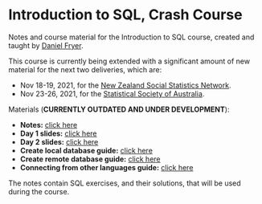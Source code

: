# Introduction to SQL, Crash Course

Notes and course material for the Introduction to SQL course, created and taught by [Daniel Fryer](https://danielvfryer.com).

This course is currently being extended with a significant amount of new material for the next two deliveries, which are:

* Nov 18-19, 2021, for the [New Zealand Social Statistics Network](https://www.auckland.ac.nz/en/arts/our-research/research-institutes-centres-groups/compass/nzssn/introduction-to-sql.html).
* Nov 23-26, 2021, for the [Statistical Society of Australia](https://statsoc.org.au/event-4525684).

Materials (**CURRENTLY OUTDATED AND UNDER DEVELOPMENT**):

* **Notes:** [click here](SQL-Course-Notes.pdf)   
* **Day 1 slides:** [click here](SQL-Course-Slides-Day-1.pdf)
* **Day 2 slides:** [click here](SQL-Course-Slides-Day-2.pdf)
* **Create local database guide:** [click here](create-database/Local-README.md)
* **Create remote database guide:** [click here](create-database)
* **Connecting from other languages guide:** [click here](other-languages.md)

The notes contain SQL exercises, and their solutions, that will be used during the course.

